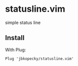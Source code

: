 # statusline.vim
simple status line

## Install
With Plug:
```vim
Plug 'jbkopecky/statusline.vim'
```
